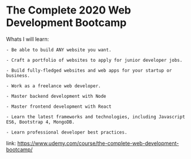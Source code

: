 
# The Complete 2020 Web Development Bootcamp

Whats I will learn:

	- Be able to build ANY website you want.
	
	- Craft a portfolio of websites to apply for junior developer jobs.
	
	- Build fully-fledged websites and web apps for your startup or business.
	
	- Work as a freelance web developer.
	
	- Master backend development with Node
	
	- Master frontend development with React
	
	- Learn the latest frameworks and technologies, including Javascript ES6, Bootstrap 4, MongoDB.
	
	- Learn professional developer best practices.
	
link: https://www.udemy.com/course/the-complete-web-development-bootcamp/
